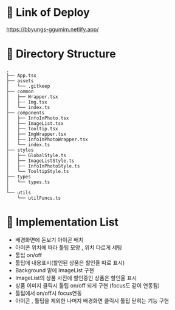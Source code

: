 # 🎉 Link of Deploy
<a href="https://bbyungs-ggumim.netlify.app/" target="_blank">https://bbyungs-ggumim.netlify.app/</a>

# 🎉 Directory Structure
```
.
├── App.tsx
├── assets
│   └── .gitkeep	
├── common
│   ├── Wrapper.tsx
│   ├── Img.tsx
│   └── index.ts
├── components		
│   ├── InfoInPhoto.tsx
│   ├── ImageList.tsx
│   ├── Tooltip.tsx
│   ├── ImgWrapper.tsx
│   ├── InfoInPhotoWrapper.tsx
│   └── index.ts
├── styles
│   ├── GlobalStyle.ts
│   ├── ImageListStyle.ts
│   ├── InfoInPhotoStyle.ts
│   └── TooltipStyle.ts
├── types
│   └── types.ts
│
└── utils
    └── utilFuncs.ts

```

# 🎉 Implementation List

- 배경화면에 돋보기 아이콘 배치
- 아이콘 위치에 따라 툴팁 모양 , 위치 다르게 세팅
- 툴팁 on/off 
- 툴팁에 내용표시(할인된 상품은 할인율 따로 표시)
- Background 밑에 ImageList 구현
- ImageList의 상품 사진에 할인중인 상품은 할인율 표시
- 상품 이미지 클릭시 툴팁 on/off 되게 구현 (focus도 같이 연동됨)
- 툴팁에서 on/off시 focus연동
- 아이콘 , 툴팁을 제외한 나머지 배경화면 클릭시 툴팁 닫히는 기능 구현
